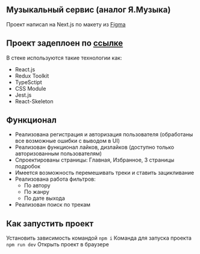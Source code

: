 ## Музыкальный сервис (аналог Я.Музыка)

Проект написал на Next.js по макету из [Figma](https://www.figma.com/file/XbFmF8JhhuJn0E9C060k8f/%D0%9C%D1%83%D0%B7%D1%8B%D0%BA%D0%B0%D0%BB%D1%8C%D0%BD%D1%8B%D0%B9-%D1%81%D0%B5%D1%80%D0%B2%D0%B8%D1%81?type=design&node-id=8621%3A9&mode=design&t=LFWlP3ewfOpihJBU-1)

## Проект задеплоен по [ссылке](https://skypro-music-wheat.vercel.app/)

В стеке используются такие технологии как:

- React.js
- Redux Toolkit
- TypeSctipt
- CSS Module
- Jest.js
- React-Skeleton

## Функционал

- Реализована регистрация и авторизация пользователя (обработаны все возможные ошибки с выводом в UI)
- Реализован функционал лайков, дизлайков (доступно только авторизованным пользователям)
- Спроектированы страницы: Главная, Избранное, 3 страницы подробок
- Имеется возможность перемешивать треки и ставить зацикливание
- Реализована работа фильтров:
  - По автору
  - По жанру
  - По дате выхода
- Реализован поиск по трекам

## Как запустить проект

Установить зависимость командой `npm i`
Команда для запуска проекта `npm run dev`
Открыть проект в браузере
